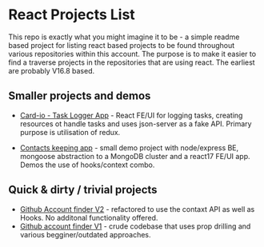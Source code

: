# React Projects List

This repo is exactly what you might imagine it to be - a simple readme based project for listing react based projects to be found throughout various repositories within this account. The purpose is to make it easier to find a traverse projects in the repositories that are using react. The earliest are probably V16.8 based.

## Smaller projects and demos

- [Card-io - Task Logger App](https://github.com/irisida/card-io) - React FE/UI for logging tasks, creating resources ot handle tasks and uses json-server as a fake API. Primary purpose is utilisation of redux.

- [Contacts keeping app](https://github.com/irisida/contact-keeper) - small demo project with node/express BE, mongoose abstraction to a MongoDB cluster and a react17 FE/UI app. Demos the use of hooks/context combo.

## Quick & dirty / trivial projects

- [Github Account finder V2](https://github.com/irisida/hubfinderv2) - refactored to use the contaxt API as well as Hooks. No additonal functionality offered.
- [Github account finder V1](https://github.com/irisida/hubfinderv1) - crude codebase that uses prop drilling and various begginer/outdated approaches.
